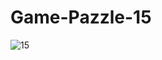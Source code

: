 # Game-Pazzle-15
![15](https://user-images.githubusercontent.com/8886841/132112282-cce89916-c4f1-49e4-9e2e-bf80dca41590.png)
